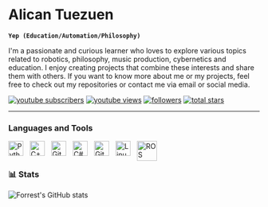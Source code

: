 #  Alican Tuezuen

**`Yep (Education/Automation/Philosophy)`**

I'm a passionate and curious learner who loves to explore various topics related to robotics, philosophy, music production, cybernetics and education.
I enjoy creating projects that combine these interests and share them with others. If you want to know more about me or my projects, feel free to check out my repositories or contact me via email or social media.

   <p align="left">
      <a href="[https://www.youtube.com/@tznalcn](https://www.youtube.com/@tznalcn)">
         <img alt="youtube subscribers" title="Subscribe to my YouTube channel" src="https://custom-icon-badges.demolab.com/youtube/channel/subscribers/UCnIbChRDJ4LzxktPwDtdvXA?color=%23E05D44&label=SUBSCRIBE&logo=video&logoColor=white&style=for-the-badge&labelColor=CE4630"/></a> 
      <a href="https://www.youtube.com/@tznalcn">
         <img alt="youtube views" title="YouTube views" src="https://custom-icon-badges.demolab.com/youtube/channel/views/UCnIbChRDJ4LzxktPwDtdvXA?color=%23E1AD0E&logo=eye&logoColor=white&style=for-the-badge&labelColor=C79600"/></a> 
      <a href="https://github.com/T-Z-N?tab=followers">
         <img alt="followers" title="Follow me on Github" src="https://custom-icon-badges.demolab.com/github/followers/T-Z-N?color=236ad3&labelColor=1155ba&style=for-the-badge&logo=person-add&label=Follow&logoColor=white"/></a>
      <a href="https://github.com/T-Z-N?tab=repositories&sort=stargazers">
         <img alt="total stars" title="Total stars on GitHub" src="https://custom-icon-badges.demolab.com/github/stars/T-Z-N?color=55960c&style=for-the-badge&labelColor=488207&logo=star"/></a>
   </p>

---

###  Languages and Tools
<img align="left" alt="Python" width="30px" style="padding-right:10px;" src="https://cdn.jsdelivr.net/gh/devicons/devicon/icons/python/python-plain.svg" />
<img align="left" alt="C++" width="30px" style="padding-right:10px;" src="https://cdn.jsdelivr.net/gh/devicons/devicon/icons/cplusplus/cplusplus-line.svg" />
<img align="left" alt="GitHub" width="30px" style="padding-right:10px;" src="https://cdn.jsdelivr.net/gh/devicons/devicon/icons/github/github-original.svg" />
<img align="left" alt="C#" width="30px" style="padding-right:10px;" src="https://cdn.jsdelivr.net/gh/devicons/devicon/icons/csharp/csharp-original.svg"/>
<img align="left" alt="Git" width="30px" style="padding-right:10px;" src="https://cdn.jsdelivr.net/gh/devicons/devicon/icons/git/git-original.svg" />
<img align="left" alt="Linux" width="30px" style="padding-right:10px;" src="https://cdn.jsdelivr.net/gh/devicons/devicon/icons/linux/linux-original.svg" />
<img align="left" alt="ROS" width="40px"style="padding-right:10px;" src="https://www.vectorlogo.zone/logos/ros/ros-ar21.svg" />

<br/>

#


### 📊 Stats

![Forrest's GitHub stats](https://github-readme-stats.vercel.app/api?username=T-Z-N&show_icons=true&theme=swift)

#

[youtube]: [https://youtube.com/@tznalcn](https://www.youtube.com/@tznalcn)

